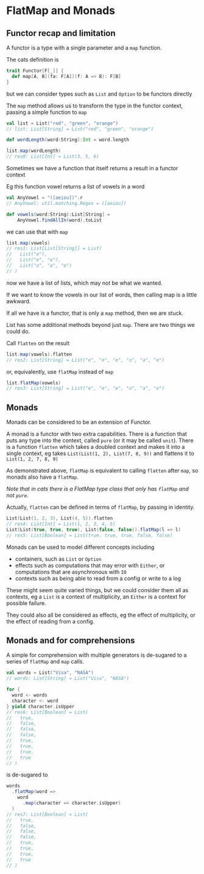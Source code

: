 # FlatMap and Monads

## Functor recap and limitation

A functor is a type with a single parameter and a `map` function.

The cats definition is
```scala
trait Functor[F[_]] {
  def map[A, B](fa: F[A])(f: A => B): F[B]
}
```
but we can consider types such as `List` and `Option` to be functors
directly

The `map` method allows us to transform the type in the functor context,
passing a simple function to `map`
```scala
val list = List("red", "green", "orange")
// list: List[String] = List("red", "green", "orange")

def wordLength(word:String):Int = word.length

list.map(wordLength)
// res0: List[Int] = List(3, 5, 6)
```
Sometimes we have a function that itself returns a result in a functor context

Eg this function vowel returns a list of vowels in a word
```scala
val AnyVowel = "([aeiou])".r
// AnyVowel: util.matching.Regex = ([aeiou])

def vowels(word:String):List[String] = 
    AnyVowel.findAllIn(word).toList
```
we can use that with `map`
```scala
list.map(vowels)
// res1: List[List[String]] = List(
//   List("e"),
//   List("e", "e"),
//   List("o", "a", "e")
// )
```
now we have a list of lists, which may not be what we wanted.

If we want to know the vowels in our list of words, 
then calling map is a little awkward.

If all we have is a functor, that is only a `map` method, then we are stuck.


List has some additional methods beyond just `map`.
There are two things we could do.

Call `flatten` on the result
```scala
list.map(vowels).flatten
// res2: List[String] = List("e", "e", "e", "o", "a", "e")
```
or, equivalently, use `flatMap` instead of `map`
```scala
list.flatMap(vowels)
// res3: List[String] = List("e", "e", "e", "o", "a", "e")
```

## Monads

Monads can be considered to be an extension of Functor.

A monad is a functor with two extra capabilities.
There is a function that puts any type into the context,
called `pure` (or it may be called `unit`).
There is a function `flatten` which takes a doubled context and makes it
into a single context, eg takes `List(List(1, 2), List(7, 8, 9))`
and flattens it to `List(1, 2, 7, 8, 9)`

As demonstrated above, `flatMap` is equivalent to calling `flatten` after `map`,
so monads also have a `flatMap`.

*Note that in cats there is a FlatMap type class that only has `flatMap` and not `pure`.*

Actually, `flatten` can be defined in terms of `flatMap`, by passing in identity.

```scala
List(List(1, 2, 3), List(4, 5)).flatten
// res4: List[Int] = List(1, 2, 3, 4, 5)
List(List(true, true, true), List(false, false)).flatMap(l => l)
// res5: List[Boolean] = List(true, true, true, false, false)
```

Monads can be used to model different concepts including
- containers, such as `List` or `Option`
- effects such as computations that may error with `Either`, or computations that are asynchronous with `IO`
- contexts such as being able to read from a config or write to a log

These might seem quite varied things, but we could consider them all 
as contexts, eg a `List` is a context of multiplicity, 
an `Either` is a context for possible failure.

They could also all be considered as effects, eg the effect of multiplicity, or the effect of reading from a config.

## Monads and for comprehensions

A simple for comprehension with multiple generators is de-sugared to a series of `flatMap` and `map` calls.

```scala
val words = List("Visa", "NASA")
// words: List[String] = List("Visa", "NASA")

for {
  word <- words  
  character <- word
} yield character.isUpper
// res6: List[Boolean] = List(
//   true,
//   false,
//   false,
//   false,
//   true,
//   true,
//   true,
//   true
// )
```
is de-sugared to
```scala
words
  .flatMap(word =>
    word
      .map(character => character.isUpper)
  )
// res7: List[Boolean] = List(
//   true,
//   false,
//   false,
//   false,
//   true,
//   true,
//   true,
//   true
// )
```
